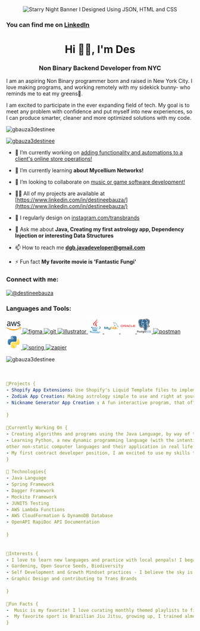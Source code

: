 
  <center> 
<img src= "https://media.giphy.com/media/X5wgAOZeK5mTYtvTnO/giphy.gif" alt="Starry Night Banner I Designed Using JSON, HTML and CSS" width="100vw" height="100vh">

  </center>

 ### You can find me on <a href= "https://www.linkedin.com/in/destineebauza">LinkedIn</a>
  
<h1 align="center">Hi  💫👋, I'm Des</h1>
<h3 align="center">Non Binary Backend Developer from NYC</h3>

I am an aspiring Non Binary programmer born and raised in New York City. I love making programs, and working remotely with my sidekick bunny- who reminds me to eat my greens🥬.

I am excited to participate in the ever expanding field of tech. My goal is to meet any problem with 
confidence and put myself into new experiences, so I can produce smarter, cleaner and more optimized solutions with my code. 

<p align="left"> <img src="https://komarev.com/ghpvc/?username=gbauza3destinee&label=Profile%20views&color=0e75b6&style=flat" alt="gbauza3destinee" /> </p>

<p align="left"> <a href="https://github.com/ryo-ma/github-profile-trophy"><img src="https://github-profile-trophy.vercel.app/?username=gbauza3destinee" alt="gbauza3destinee" /></a> </p>

- 🔭 I’m currently working on [adding functionality and automations to a client's online store operations!](https://www.facebook.com/Lareinaslashess/)

- 🌱 I’m currently learning **about Mycellium Networks!**

- 👯 I’m looking to collaborate on [music or game software development!](https://calendly.com/desgbauza)

- 👨‍💻 All of my projects are available at [https://www.linkedin.com/in/destineebauza/](https://www.linkedin.com/in/destineebauza/)

- 📝 I regularly design on [instagram.com/transbrands](instagram.com/transbrands)

- 💬 Ask me about **Java, Creating my first astrology app, Dependency Injection or interesting Data Structures**

- 📫 How to reach me **dgb.javadeveloper@gmail.com**

- ⚡ Fun fact **My favorite movie is 'Fantastic Fungi'**

<h3 align="left">Connect with me:</h3>
<p align="left">
<a href="https://linkedin.com/in/@destineebauza" target="blank"><img align="center" src="https://raw.githubusercontent.com/rahuldkjain/github-profile-readme-generator/master/src/images/icons/Social/linked-in-alt.svg" alt="@destineebauza" height="30" width="40" /></a>
</p>

<h3 align="left">Languages and Tools:</h3>
<p align="left"> <a href="https://aws.amazon.com" target="_blank" rel="noreferrer"> <img src="https://raw.githubusercontent.com/devicons/devicon/master/icons/amazonwebservices/amazonwebservices-original-wordmark.svg" alt="aws" width="40" height="40"/> </a> <a href="https://www.figma.com/" target="_blank" rel="noreferrer"> <img src="https://www.vectorlogo.zone/logos/figma/figma-icon.svg" alt="figma" width="40" height="40"/> </a> <a href="https://git-scm.com/" target="_blank" rel="noreferrer"> <img src="https://www.vectorlogo.zone/logos/git-scm/git-scm-icon.svg" alt="git" width="40" height="40"/> </a> <a href="https://www.adobe.com/in/products/illustrator.html" target="_blank" rel="noreferrer"> <img src="https://www.vectorlogo.zone/logos/adobe_illustrator/adobe_illustrator-icon.svg" alt="illustrator" width="40" height="40"/> </a> <a href="https://www.java.com" target="_blank" rel="noreferrer"> <img src="https://raw.githubusercontent.com/devicons/devicon/master/icons/java/java-original.svg" alt="java" width="40" height="40"/> </a> <a href="https://www.mysql.com/" target="_blank" rel="noreferrer"> <img src="https://raw.githubusercontent.com/devicons/devicon/master/icons/mysql/mysql-original-wordmark.svg" alt="mysql" width="40" height="40"/> </a> <a href="https://www.oracle.com/" target="_blank" rel="noreferrer"> <img src="https://raw.githubusercontent.com/devicons/devicon/master/icons/oracle/oracle-original.svg" alt="oracle" width="40" height="40"/> </a> <a href="https://www.postgresql.org" target="_blank" rel="noreferrer"> <img src="https://raw.githubusercontent.com/devicons/devicon/master/icons/postgresql/postgresql-original-wordmark.svg" alt="postgresql" width="40" height="40"/> </a> <a href="https://postman.com" target="_blank" rel="noreferrer"> <img src="https://www.vectorlogo.zone/logos/getpostman/getpostman-icon.svg" alt="postman" width="40" height="40"/> </a> <a href="https://www.python.org" target="_blank" rel="noreferrer"> <img src="https://raw.githubusercontent.com/devicons/devicon/master/icons/python/python-original.svg" alt="python" width="40" height="40"/> </a> <a href="https://spring.io/" target="_blank" rel="noreferrer"> <img src="https://www.vectorlogo.zone/logos/springio/springio-icon.svg" alt="spring" width="40" height="40"/> </a> <a href="https://zapier.com" target="_blank" rel="noreferrer"> <img src="https://www.vectorlogo.zone/logos/zapier/zapier-icon.svg" alt="zapier" width="40" height="40"/> </a> </p>

<p><img align="center" src="https://github-readme-stats.vercel.app/api/top-langs?username=gbauza3destinee&show_icons=true&locale=en&layout=compact" alt="gbauza3destinee" /></p>


```yaml


🌌Projects {
- Shopify App Extensions: Use Shopify's Liquid Template files to implement new Shop Features for a Client.
- Zodiak App Creation: Making astrology simple to use and right at your finger tips! Give the Zodiak App your birthdate, name and pronouns and it will match up your Solar Sign is and give some tips on how to leverage it! This Zodiak app, is an API Endpoint App, which takes in a User's birthdate and provides a corresponding Zodiac and Elemental Sign.  
- Nickname Generator App Creation : A fun interactive program, that offers a variety of new nicknames for your chosen birthname. Has several modes *surprise me* , *sillyName* , *simpleNickname*, take that to your friends! Written as a terminal based program in Python. 

}

🔭Currently Working On {
- Creating algorithms and programs using the Java Language, by way of the BloomTech Backend program.
- Learning Python, a new dynamic programming language (with the intention of widening my understanding of
other non-static computer languages and their application in real life!)
- My first contract developer position, I am excited to use my skills to support a client's goals.
}

🌱 Technologies{
- Java Language 
- Spring Framework 
- Dagger Framework 
- Mockito Framework
- JUNIT5 Testing
- AWS Lambda Functions 
- AWS CloudFormation & DynamoDB Database
- OpenAPI RapiDoc API Documentation

}


🌈Interests {
- I love to learn new languages and practice with local penpals! I began doing this in HighSchool with French.
- Gardening, Open Source Seeds, Biodiversity
- Self Development and Growth Mindset practices - I believe the sky is the limit!
- Graphic Design and contributing to Trans Brands 

}

💬Fun Facts {
-  Music is my favorite! I love curating monthly themed playlists to fit whatever season I am in.
-  My favorite sport is Brazilian Jiu Jitsu, growing up, I trained almost everyday with Renzo Gracie's team. 
}


```

<!--
**gbauza3destinee/gbauza3destinee** is a ✨ _special_ ✨ repository because its `README.md` (this file) appears on your GitHub profile.

- 📫 How to reach me: ...

-->
